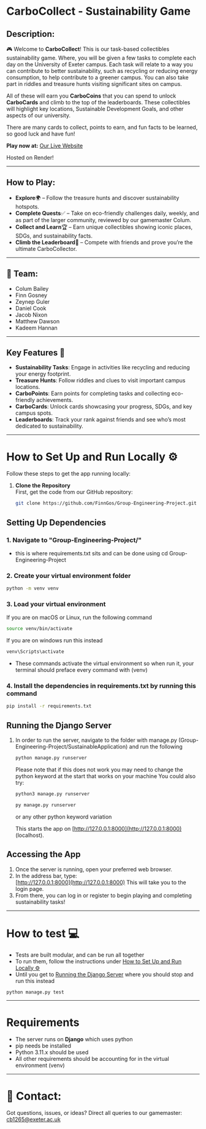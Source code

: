 # CarboCollect - Sustainability Game

## Description:
🎮 Welcome to **CarboCollect**! This is our task-based collectibles sustainability game. Where, you will be given a few tasks to complete each day on the University of Exeter campus. Each task will relate to a way you can contribute to better sustainability, such as recycling or reducing energy consumption, to help contribute to a greener campus. You can also take part in riddles and treasure hunts visiting significant sites on campus.

All of these will earn you **CarboCoins** that you can spend to unlock **CarboCards** and climb to the top of the leaderboards. These collectibles will highlight key locations, Sustainable Development Goals, and other aspects of our university.

There are many cards to collect, points to earn, and fun facts to be learned, so good luck and have fun!  

**Play now at:** [Our Live Website](https://group-engineering-project.onrender.com/)

Hosted on Render!

---

## How to Play:
- **Explore**🌍 – Follow the treasure hunts and discover sustainability hotspots.
- **Complete Quests**✅ – Take on eco-friendly challenges daily, weekly, and as part of the larger community, reviewed by our gamemaster Colum.
- **Collect and Learn**🏆 – Earn unique collectibles showing iconic places, SDGs, and sustainability facts.
- **Climb the Leaderboard**🚀 – Compete with friends and prove you’re the ultimate CarboCollector.

---

## 🎨 Team:
- Colum Bailey
- Finn Gosney
- Zeynep Guler
- Daniel Cook
- Jacob Nixon
- Matthew Dawson
- Kadeem Hannan

---

## Key Features 🌟
- **Sustainability Tasks**: Engage in activities like recycling and reducing your energy footprint.
- **Treasure Hunts**: Follow riddles and clues to visit important campus locations.
- **CarboPoints**: Earn points for completing tasks and collecting eco-friendly achievements.
- **CarboCards**: Unlock cards showcasing your progress, SDGs, and key campus spots.
- **Leaderboards**: Track your rank against friends and see who’s most dedicated to sustainability.

---

# How to Set Up and Run Locally ⚙️

Follow these steps to get the app running locally:

1. **Clone the Repository**  
   First, get the code from our GitHub repository:
   ```bash
   git clone https://github.com/FinnGos/Group-Engineering-Project.git
	```


## Setting Up Dependencies 
### 1. **Navigate to "Group-Engineering-Project/"**
 - this is where requirements.txt sits and can be done using cd Group-Engineering-Project

### 2. Create your virtual environment folder
```bash 
python -m venv venv
```

### 3. Load your virtual environment
If you are on macOS or Linux, run the following command 
```bash 
source venv/bin/activate
```
If you are on windows run this instead 
```Powershell 
venv\Scripts\activate
```
- These commands activate the virtual environment so when run it, your terminal should preface every command with (venv)

### 4. Install the dependencies in requirements.txt by running this command 
```bash
pip install -r requirements.txt
```


## Running the Django Server
1. In order to run the server, navigate to the folder with manage.py (Group-Engineering-Project/SustainableApplication)
	and run the following 
	```bash 
	python manage.py runserver
	```
	Please note that if this does not work you may need to change the python keyword at the start that works on your machine
	You could also try:
	```bash 
	python3 manage.py runserver
	```
 	```bash 
	py manage.py runserver
	```
  	or any other python keyword variation

	This starts the app on [http://127.0.0.1:8000](http://127.0.0.1:8000) (localhost).
	
## Accessing the App 
1. Once the server is running, open your preferred web browser.
2. In the address bar, type:  
    [http://127.0.0.1:8000](http://127.0.0.1:8000)
   This will take you to the login page.
3.  From there, you can log in or register to begin playing and completing sustainability tasks!

---
# How to test 💻

- Tests are built modular, and can be run all together
- To run them, follow the instructions under [How to Set Up and Run Locally ⚙️](#how-to-set-up-and-run-locally-⚙️)
- Until you get to [Running the Django Server](##running-the-django-server) where you should stop and run this instead

```bash 
python manage.py test
```
---
# Requirements
- The server runs on **Django** which uses python
- pip needs be installed
- Python 3.11.x should be used
- All other requirements should be accounting for in the virtual environment (venv)
---

# 📩 Contact:
Got questions, issues, or ideas? Direct all queries to our gamemaster: [cb1265@exeter.ac.uk](mailto:cb1265@exeter.ac.uk)
